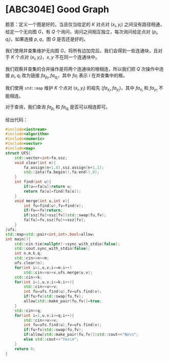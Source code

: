 # [ABC304E] Good Graph

题意：定义一个图是好的，当且仅当给定的 $K$ 对点对 $(x_i,y_i)$ 之间没有路径相通，给定一个无向图 $G$，有 $Q$ 个询问，询问之间相互独立，每次询问给定点对 $(p_i,q_i)$，如果连接 $p,q$，图 $G$ 是否还是好的。

我们使用并查集维护无向图 $G$，将所有边加完后，我们会得到一些连通块，且对于 $K$ 个点对 $(x_i,y_i)$，$x,y$ 不在同一个连通块中。

我们观察并查集的合并操作是将两个连通块的根相连，所以我们把 $Q$ 次操作中连接 $p_i,q_i$ 改为链接 $fa_{p_i},fa_{q_i}$，其中 $fa_i$ 表示 $i$ 在并查集中的根。

我们使用 `std::map` 维护 $K$ 个点对 $(x_i,y_i)$ 的祖先 $(fa_{x_i},fa_{y_i})$，其中 $fa_{x_i}$ 和 $fa_{y_1}$ 不能相连。

对于查询，我们查询 $fa_{p_i}$ 和 $fa_{q_i}$ 是否可以相连即可。

给出代码：
```cpp
#include<iostream>
#include<algorithm>
#include<numeric>
#include<vector>
#include<map>
struct UFS{
    std::vector<int>fa,ssz;
    void clear(int n){
        fa.assign(n+1,0),ssz.assign(n+1,1);
        std::iota(fa.begin(),fa.end(),0);
    }
    int find(int u){
        if(u==fa[u])return u;
        return fa[u]=find(fa[u]);
    }
    void merge(int u,int v){
        int fu=find(u),fv=find(v);
        if(fu==fv)return;
        if(ssz[fu]>ssz[fv])std::swap(fu,fv);
        fa[fu]=fv,ssz[fu]+=ssz[fv];
    }
}ufs;
std::map<std::pair<int,int>,bool>allow;
int main(){
    std::cin.tie(nullptr)->sync_with_stdio(false);
    std::cout.sync_with_stdio(false);
    int n,m,k,q;
    std::cin>>n>>m;
    ufs.clear(n);
    for(int i=1,u,v;i<=m;i++)
        std::cin>>u>>v,ufs.merge(u,v);
    std::cin>>k;
    for(int i=1,u,v;i<=k;i++){
        std::cin>>u>>v;
        int fu=ufs.find(u),fv=ufs.find(v);
        if(fu>fv)std::swap(fu,fv);
        allow[std::make_pair(fu,fv)]=true;
    }
    std::cin>>q;
    for(int i=1,u,v;i<=q;i++){
        std::cin>>u>>v;
        int fu=ufs.find(u),fv=ufs.find(v);
        if(fu>fv)std::swap(fu,fv);
        if(allow[std::make_pair(fu,fv)])std::cout<<"No\n";
        else std::cout<<"Yes\n";
    }
    return 0;
}
```
